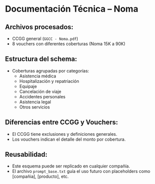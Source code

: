 # Documentación Técnica – Noma

## Archivos procesados:
- CCGG general (`GGCC - Noma.pdf`)
- 8 vouchers con diferentes coberturas (Noma 15K a 90K)

## Estructura del schema:
- Coberturas agrupadas por categorías:
  - Asistencia médica
  - Hospitalización y repatriación
  - Equipaje
  - Cancelación de viaje
  - Accidentes personales
  - Asistencia legal
  - Otros servicios

## Diferencias entre CCGG y Vouchers:
- El CCGG tiene exclusiones y definiciones generales.
- Los vouchers indican el detalle del monto por cobertura.

## Reusabilidad:
- Este esquema puede ser replicado en cualquier compañía.
- El archivo `prompt_base.txt` guía el uso futuro con placeholders como [compañia], [producto], etc.